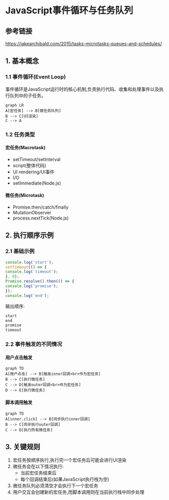 # JavaScript事件循环与任务队列

## 参考链接
https://jakearchibald.com/2015/tasks-microtasks-queues-and-schedules/

## 1. 基本概念

### 1.1 事件循环(Event Loop)
事件循环是JavaScript运行时的核心机制,负责执行代码、收集和处理事件以及执行队列中的子任务。
```mermaid
graph LR
A[宏任务] --> B[微任务队列]
B --> C[UI渲染]
C --> A
```


### 1.2 任务类型

#### 宏任务(Macrotask)
- setTimeout/setInterval
- script(整体代码)
- UI rendering/UI事件
- I/O
- setImmediate(Node.js)

#### 微任务(Microtask)
- Promise.then/catch/finally
- MutationObserver
- process.nextTick(Node.js)

## 2. 执行顺序示例

### 2.1 基础示例

```javascript
console.log('start');
setTimeout(() => {
console.log('timeout');
}, 0);
Promise.resolve().then(() => {
console.log('promise');
});
console.log('end');
```

输出顺序:
```javascript
start
end
promise
timeout
```

### 2.2 事件触发的不同情况

#### 用户点击触发

```mermaid
graph TD
A[用户点击] --> B[触发inner回调<br>作为宏任务]
B --> C[执行微任务]
C --> D[触发outer回调<br>作为宏任务]
D --> E[执行微任务]
```


#### 脚本调用触发

```mermaid
graph TD
A[inner.click] --> B[同步执行inner回调]
B --> C[同步执行outer回调]
C --> D[执行所有微任务]
```


## 3. 关键规则

1. 宏任务按顺序执行,执行完一个宏任务后可能会进行UI渲染
2. 微任务会在以下情况执行:
   - 当前宏任务结束后
   - 每个回调结束后(如果JavaScript执行栈为空)
3. 微任务队列必须清空才会执行下一个宏任务
4. 用户交互会创建新的宏任务,而脚本调用则在当前执行栈中同步处理

